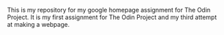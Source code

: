 This is my repository for my google homepage assignment for The Odin Project. It is my first assignment for The Odin Project and my third attempt at making a webpage.
